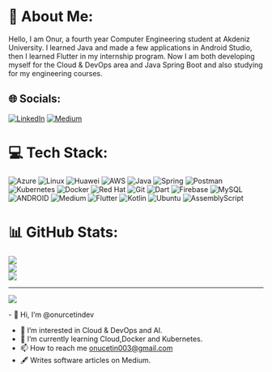 # 💫 About Me:
Hello, I am Onur, a fourth year Computer Engineering student at Akdeniz University. I learned Java and made a few applications in Android Studio, then I learned Flutter in my internship program. Now I am both developing myself for the Cloud & DevOps area and Java Spring Boot and also studying for my engineering courses.


## 🌐 Socials:
[![LinkedIn](https://img.shields.io/badge/LinkedIn-%230077B5.svg?logo=linkedin&logoColor=white)](https://www.linkedin.com/in/onur-%C3%A7etin-614695249/) [![Medium](https://img.shields.io/badge/Medium-12100E?style=for-the-badge&logo=medium&logoColor=white)](https://medium.com/@onucetin003) 

# 💻 Tech Stack:
 ![Azure](https://img.shields.io/badge/azure-%230072C6.svg?style=for-the-badge&logo=microsoftazure&logoColor=white) ![Linux](https://img.shields.io/badge/Linux-FCC624?style=for-the-badge&logo=linux&logoColor=black) ![Huawei](https://img.shields.io/badge/Huawei-%23FF0000.svg?style=for-the-badge&logo=huawei&logoColor=white) ![AWS](https://img.shields.io/badge/AWS-%23FF9900.svg?style=for-the-badge&logo=amazon-aws&logoColor=white) ![Java](https://img.shields.io/badge/java-%23ED8B00.svg?style=for-the-badge&logo=java&logoColor=white) ![Spring](https://img.shields.io/badge/spring-%236DB33F.svg?style=for-the-badge&logo=spring&logoColor=white) ![Postman](https://img.shields.io/badge/Postman-FF6C37?style=for-the-badge&logo=postman&logoColor=white) ![Kubernetes](https://img.shields.io/badge/kubernetes-%23326ce5.svg?style=for-the-badge&logo=kubernetes&logoColor=white) ![Docker](https://img.shields.io/badge/docker-%230db7ed.svg?style=for-the-badge&logo=docker&logoColor=white) ![Red Hat](https://img.shields.io/badge/Red%20Hat-EE0000?style=for-the-badge&logo=redhat&logoColor=white) ![Git](https://img.shields.io/badge/git-%23F05033.svg?style=for-the-badge&logo=git&logoColor=white) ![Dart](https://img.shields.io/badge/dart-%230175C2.svg?style=for-the-badge&logo=dart&logoColor=white) ![Firebase](https://img.shields.io/badge/Firebase-039BE5?style=for-the-badge&logo=Firebase&logoColor=white) ![MySQL](https://img.shields.io/badge/mysql-%2300f.svg?style=for-the-badge&logo=mysql&logoColor=white) ![ANDROID](https://img.shields.io/badge/android-%2320232a.svg?style=for-the-badge&logo=android&logoColor=%a4c639) ![Medium](https://img.shields.io/badge/Medium-12100E?style=for-the-badge&logo=medium&logoColor=white) ![Flutter](https://img.shields.io/badge/Flutter-%2302569B.svg?style=for-the-badge&logo=Flutter&logoColor=white) ![Kotlin](https://img.shields.io/badge/kotlin-%237F52FF.svg?style=for-the-badge&logo=kotlin&logoColor=white) ![Ubuntu](https://img.shields.io/badge/Ubuntu-E95420?style=for-the-badge&logo=ubuntu&logoColor=white) ![AssemblyScript](https://img.shields.io/badge/assembly%20script-%23000000.svg?style=for-the-badge&logo=assemblyscript&logoColor=white)
# 📊 GitHub Stats:
![](https://github-readme-stats.vercel.app/api?username=onurcetindev&theme=dark&hide_border=false&include_all_commits=false&count_private=true)<br/>
![](https://github-readme-streak-stats.herokuapp.com/?user=onurcetindev&theme=dark&hide_border=false)<br/>
![](https://github-readme-stats.vercel.app/api/top-langs/?username=onurcetindev&theme=dark&hide_border=false&include_all_commits=false&count_private=true&layout=compact)

---
[![](https://visitcount.itsvg.in/api?id=onurcetindev&icon=0&color=0)](https://visitcount.itsvg.in) 

<!-- Proudly created with GPRM ( https://gprm.itsvg.in ) -->- 👋 Hi, I’m @onurcetindev
- 👀 I’m interested in Cloud & DevOps and AI.
- 🌱 I’m currently learning Cloud,Docker and Kubernetes.
- 📫 How to reach me onucetin003@gmail.com
- 🖋️ Writes software articles on Medium.

<!---
onurcetindev/onurcetindev is a ✨ special ✨ repository because its `README.md` (this file) appears on your GitHub profile.
You can click the Preview link to take a look at your changes.
--->
